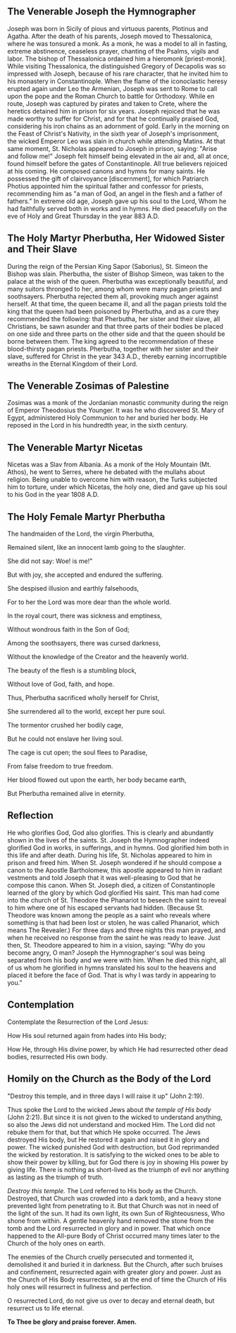## The Venerable Joseph the Hymnographer

Joseph was born in Sicily of pious and virtuous parents, Plotinus and Agatha. After the death of his parents, Joseph moved to Thessalonica, where he was tonsured a monk. As a monk, he was a model to all in fasting, extreme abstinence, ceaseless prayer, chanting of the Psalms, vigils and labor. The bishop of Thessalonica ordained him a hieromonk [priest-monk]. While visiting Thessalonica, the distinguished Gregory of Decapolis was so impressed with Joseph, because of his rare character, that he invited him to his monastery in Constantinople. When the flame of the iconoclastic heresy erupted again under Leo the Armenian, Joseph was sent to Rome to call upon the pope and the Roman Church to battle for Orthodoxy. While en route, Joseph was captured by pirates and taken to Crete, where the heretics detained him in prison for six years. Joseph rejoiced that he was made worthy to suffer for Christ, and for that he continually praised God, considering his iron chains as an adornment of gold. Early in the morning on the Feast of Christ's Nativity, in the sixth year of Joseph's imprisonment, the wicked Emperor Leo was slain in church while attending Matins. At that same moment, St. Nicholas appeared to Joseph in prison, saying: "Arise and follow me!" Joseph felt himself being elevated in the air and, all at once, found himself before the gates of Constantinople. All true believers rejoiced at his coming. He composed canons and hymns for many saints. He possessed the gift of clairvoyance [discernment], for which Patriarch Photius appointed him the spiritual father and confessor for priests, recommending him as "a man of God, an angel in the flesh and a father of fathers." In extreme old age, Joseph gave up his soul to the Lord, Whom he had faithfully served both in works and in hymns. He died peacefully on the eve of Holy and Great Thursday in the year 883 A.D.

 

## The Holy Martyr Pherbutha, Her Widowed Sister and Their Slave

During the reign of the Persian King Sapor (Saborius), St. Simeon the Bishop was slain. Pherbutha, the sister of Bishop Simeon, was taken to the palace at the wish of the queen. Pherbutha was exceptionally beautiful, and many suitors thronged to her, among whom were many pagan priests and soothsayers. Pherbutha rejected them all, provoking much anger against herself. At that time, the queen became ill, and all the pagan priests told the king that the queen had been poisoned by Pherbutha, and as a cure they recommended the following: that Pherbutha, her sister and their slave, all Christians, be sawn asunder and that three parts of their bodies be placed on one side and three parts on the other side and that the queen should be borne between them. The king agreed to the recommendation of these blood-thirsty pagan priests. Pherbutha, together with her sister and their slave, suffered for Christ in the year 343 A.D., thereby earning incorruptible wreaths in the Eternal Kingdom of their Lord.

 

## The Venerable Zosimas of Palestine

Zosimas was a monk of the Jordanian monastic community during the reign of Emperor Theodosius the Younger. It was he who discovered St. Mary of Egypt, administered Holy Communion to her and buried her body. He reposed in the Lord in his hundredth year, in the sixth century.

 

## The Venerable Martyr Nicetas

Nicetas was a Slav from Albania. As a monk of the Holy Mountain (Mt. Athos), he went to Serres, where he debated with the mullahs about religion. Being unable to overcome him with reason, the Turks subjected him to torture, under which Nicetas, the holy one, died and gave up his soul to his God in the year 1808 A.D.

 

## The Holy Female Martyr Pherbutha

The handmaiden of the Lord, the virgin Pherbutha,

Remained silent, like an innocent lamb going to the slaughter.

She did not say: Woe! is me!"

But with joy, she accepted and endured the suffering.

She despised illusion and earthly falsehoods,

For to her the Lord was more dear than the whole world.

In the royal court, there was sickness and emptiness,

Without wondrous faith in the Son of God;

Among the soothsayers, there was cursed darkness,

Without the knowledge of the Creator and the heavenly world.

The beauty of the flesh is a stumbling block,

Without love of God, faith, and hope.

Thus, Pherbutha sacrificed wholly herself for Christ,

She surrendered all to the world, except her pure soul.

The tormentor crushed her bodily cage,

But he could not enslave her living soul.

The cage is cut open; the soul flees to Paradise,

From false freedom to true freedom.

Her blood flowed out upon the earth, her body became earth,

But Pherbutha remained alive in eternity.

 

## Reflection

He who glorifies God, God also glorifies. This is clearly and abundantly shown in the lives of the saints. St. Joseph the Hymnographer indeed glorified God in works, in sufferings, and in hymns. God glorified him both in this life and after death. During his life, St. Nicholas appeared to him in prison and freed him. When St. Joseph wondered if he should compose a canon to the Apostle Bartholomew, this apostle appeared to him in radiant vestments and told Joseph that it was well-pleasing to God that he compose this canon. When St. Joseph died, a citizen of Constantinople learned of the glory by which God glorified His saint. This man had come into the church of St. Theodore the Phanariot to beseech the saint to reveal to him where one of his escaped servants had hidden. (Because St. Theodore was known among the people as a saint who reveals where something is that had been lost or stolen, he was called Phanariot, which means The Revealer.) For three days and three nights this man prayed, and when he received no response from the saint he was ready to leave. Just then, St. Theodore appeared to him in a vision, saying: "Why do you become angry, O man? Joseph the Hymnographer's soul was being separated from his body and we were with him. When he died this night, all of us whom he glorified in hymns translated his soul to the heavens and placed it before the face of God. That is why I was tardy in appearing to you."

 

## Contemplation

Contemplate the Resurrection of the Lord Jesus:

How His soul returned again from hades into His body;

How He, through His divine power, by which He had resurrected other dead bodies, resurrected His own body.

 

## Homily on the Church as the Body of the Lord

"Destroy this temple, and in three days I will raise it up" (John 2:19).

Thus spoke the Lord to the wicked Jews about *the temple of His body* (John 2:21). But since it is not given to the wicked to understand anything, so also the Jews did not understand and mocked Him. The Lord did not rebuke them for that, but that which He spoke occurred. The Jews destroyed His body, but He restored it again and raised it in glory and power. The wicked punished God with destruction, but God reprimanded the wicked by restoration. It is satisfying to the wicked ones to be able to show their power by killing, but for God there is joy in showing His power by giving life. There is nothing as short-lived as the triumph of evil nor anything as lasting as the triumph of truth.

*Destroy this temple.* The Lord referred to His body as the Church. Destroyed, that Church was crowded into a dark tomb, and a heavy stone prevented light from penetrating to it. But that Church was not in need of the light of the sun. It had its own light, its own Sun of Righteousness, Who shone from within. A gentle heavenly hand removed the stone from the tomb and the Lord resurrected in glory and in power. That which once happened to the All-pure Body of Christ occurred many times later to the Church of the holy ones on earth.

The enemies of the Church cruelly persecuted and tormented it, demolished it and buried it in darkness. But the Church, after such bruises and confinement, resurrected again with greater glory and power. Just as the Church of His Body resurrected, so at the end of time the Church of His holy ones will resurrect in fullness and perfection.

O resurrected Lord, do not give us over to decay and eternal death, but resurrect us to life eternal.

**To Thee be glory and praise forever. Amen.**
